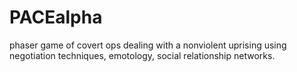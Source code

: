 # PACEalpha
phaser game of covert ops dealing with a nonviolent uprising using negotiation techniques, emotology,
social relationship networks.
